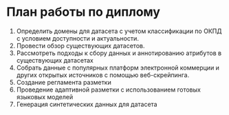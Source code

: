 # План работы по диплому

1. Определить домены для датасета с учетом классификации по ОКПД с условием доступности и актуальности.
2. Провести обзор существующих датасетов.
3. Рассмотреть подходы к сбору данных и аннотированию атрибутов в существующих датасетах
4. Собрать данные с популярных платформ электронной коммерции и других открытых источников с помощью веб-скрейпинга.
5. Создание регламента разметки
6. Проведение адаптивной разметки с использованием готовых языковых моделей
7. Генерация синтетических данных для датасета